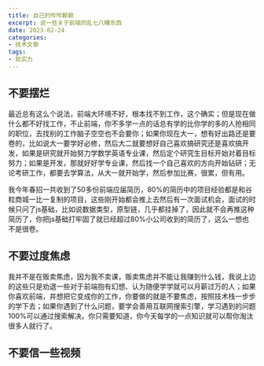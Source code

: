 ```yaml
---
title: 自己的哔哔赖赖
excerpt: 说一些关于前端的乱七八糟东西
date: 2023-02-24
categories:
- 技术文章
tags:
- 软实力
---
```


## 不要摆烂
最近总有这么个说法，前端大环境不好，根本找不到工作，这个确实；但是现在做什么都不好找工作，不止前端，你不多学一点的话总有学的比你学的多的人抢相同的职位，去找别的工作脑子空空也不会要你；如果你现在大一，想有好出路还是要卷的，比如说大一要学好必修，然后大二就要想好自己喜欢搞研究还是喜欢搞开发，如果是研究就开始努力学数学英语专业课，然后定个研究生目标开始对着目标努力；如果是开发，那就好好学专业课，然后找一个自己喜欢的方向开始钻研；无论考研工作，都要去学算法，从大一就开始学，然后参加比赛，很累，但有用。

我今年春招一共收到了50多份前端应届简历，80%的简历中的项目经验都是和谷粒商城一比一复制的项目，这些刚开始都会推上去然后有一次面试机会，面试的时候只问了js基础，比如说数据类型，原型链，几乎都挂掉了，因此就不会再推这种简历了，你把js基础打牢固了就已经超过80%小公司收到的简历了，这么一想也不是很卷。

## 不要过度焦虑
我并不是在贩卖焦虑，因为我不卖课，贩卖焦虑并不能让我赚到什么钱，我说上边的这些只是劝退一些对于前端抱有幻想、认为随便学学就可以月薪过万的人；如果你喜欢前端，并想把它变成你的工作，你要做的就是不要焦虑，按照技术栈一步步的学下去；如果你遇到了什么问题，要学会善用互联网搜索引擎，学习遇到的问题100%可以通过搜索解决。你只需要知道，你今天每学的一点知识就可以帮你淘汰很多人就行了。

## 不要信一些视频


